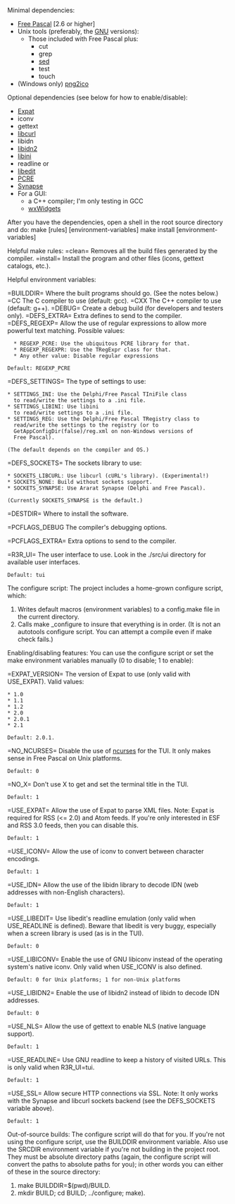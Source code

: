 Minimal dependencies:

* [Free Pascal](http://www.freepascal.org/) [2.6 or higher]
* Unix tools (preferably, the [GNU](http://www.gnu.org/) versions):
    * Those included with Free Pascal plus:
      * cut
      * grep
      * [sed](http://sed.sourceforge.net/)
      * test
      * touch
* (Windows only) [png2ico](http://www.winterdrache.de/freeware/png2ico/)

Optional dependencies (see below for how to enable/disable):

* [Expat](http://www.libexpat.org)
* iconv
* gettext
* [libcurl](http://curl.haxx.se/)
* libidn
* [libidn2](http://www.josefsson.org/libidn2/)
* [libini](http://sourceforge.net/projects/libini)
* readline or
* [libedit](http://www.thrysoee.dk/editline/)
* [PCRE](http://pcre.org/)
* [Synapse](http://synapse.ararat.cz/)
* For a GUI:
    * a C++ compiler; I'm only testing in GCC
    * [wxWidgets](http://wxwidgets.org/)

After you have the dependencies, open a shell in the root source
directory and do:
make [rules] [environment-variables]
make install [environment-variables]

Helpful make rules:
=clean=
    Removes all the build files generated by the compiler.
=install=
    Install the program and other files
    (icons, gettext catalogs, etc.).

Helpful environment variables:

=BUILDDIR=
      Where the built programs should go.
      (See the notes below.)
=CC
    The C compiler to use (default: gcc).
=CXX
    The C++ compiler to use (default: g++).
=DEBUG=
    Create a debug build (for developers and testers only).
=DEFS\_EXTRA=
    Extra defines to send to the compiler.
=DEFS\_REGEXP=
    Allow the use of regular expressions to allow more powerful text matching.
    Possible values:

      * REGEXP_PCRE: Use the ubiquitous PCRE library for that.
      * REGEXP_REGEXPR: Use the TRegExpr class for that.
      * Any other value: Disable regular expressions

    Default: REGEXP_PCRE
=DEFS\_SETTINGS=
    The type of settings to use:

    * SETTINGS_INI: Use the Delphi/Free Pascal TIniFile class
      to read/write the settings to a .ini file.
    * SETTINGS_LIBINI: Use libini
      to read/write settings to a .ini file.
    * SETTINGS_REG: Use the Delphi/Free Pascal TRegistry class to
      read/write the settings to the registry (or to
      GetAppConfigDir(false)/reg.xml on non-Windows versions of
      Free Pascal).

    (The default depends on the compiler and OS.)
=DEFS\_SOCKETS=
    The sockets library to use:

    * SOCKETS_LIBCURL: Use libcurl (cURL's library). (Experimental!)
    * SOCKETS_NONE: Build without sockets support.
    * SOCKETS_SYNAPSE: Use Ararat Synapse (Delphi and Free Pascal).

    (Currently SOCKETS_SYNAPSE is the default.)

=DESTDIR=
    Where to install the software.

=PCFLAGS\_DEBUG
    The compiler's debugging options.

=PCFLAGS\_EXTRA=
    Extra options to send to the compiler.

=R3R\_UI=
    The user interface to use.  Look in the ./src/ui directory for
    available user interfaces.

    Default: tui

The configure script:
The project includes a home-grown configure script, which:

1. Writes default macros (environment variables) to a config.make
     file in the current directory.
2. Calls make \_configure to insure that everything is in order.
(It is not an autotools configure script.  You can attempt a compile
even if make check fails.)

Enabling/disabling features:
You can use the configure script or set the make environment
variables manually (0 to disable; 1 to enable):

=EXPAT\_VERSION=
    The version of Expat to use (only valid with USE\_EXPAT). Valid values:

    * 1.0
    * 1.1
    * 1.2
    * 2.0
    * 2.0.1
    * 2.1

    Default: 2.0.1.
=NO\_NCURSES=
    Disable the use of [ncurses](http://gnu.org/software/ncurses/) for
    the TUI. It only makes sense in Free Pascal on Unix platforms.

    Default: 0
=NO\_X=
    Don't use X to get and set the terminal title in the TUI.

    Default: 1
=USE\_EXPAT=
    Allow the use of Expat to parse XML files.
    Note: Expat is required for RSS (<= 2.0) and Atom feeds.  If
    you're only interested in ESF and RSS 3.0 feeds, then you can
    disable this.

    Default: 1
=USE\_ICONV=
    Allow the use of iconv to convert between character encodings.

    Default: 1
=USE\_IDN=
    Allow the use of the libidn library to decode IDN (web addresses
    with non-English characters).

    Default: 1
=USE\_LIBEDIT=
    Use libedit's readline emulation (only valid when USE\_READLINE
    is defined).  Beware that libedit is very buggy, especially
    when a screen library is used (as is in the TUI).

    Default: 0
=USE\_LIBICONV=
    Enable the use of GNU libiconv instead of the operating system's native
    iconv.  Only valid when USE_ICONV is also defined.

    Default: 0 for Unix platforms; 1 for non-Unix platforms
=USE\_LIBIDN2=
    Enable the use of libidn2 instead of libidn to decode IDN
    addresses.

    Default: 0
=USE\_NLS=
    Allow the use of gettext to enable NLS (native language support).

    Default: 1
=USE\_READLINE=
    Use GNU readline to keep a history of visited URLs.
    This is only valid when R3R\_UI=tui.

    Default: 1
=USE\_SSL=
    Allow secure HTTP connections via SSL.
    Note: It only works with the Synapse and libcurl sockets backend
    (see the DEFS\_SOCKETS variable above).

    Default: 1

Out-of-source builds:
The configure script will do that for you.  If you're not using the
configure script, use the BUILDDIR environment variable.  Also use
the SRCDIR environment variable if you're not building in the
project root.  They must be absolute directory paths (again, the
configure script will convert the paths to absolute paths for you);
in other words you can either of these in the source directory:

1. make BUILDDIR=$(pwd)/BUILD.
2. mkdir BUILD; cd BUILD; ../configure; make).
